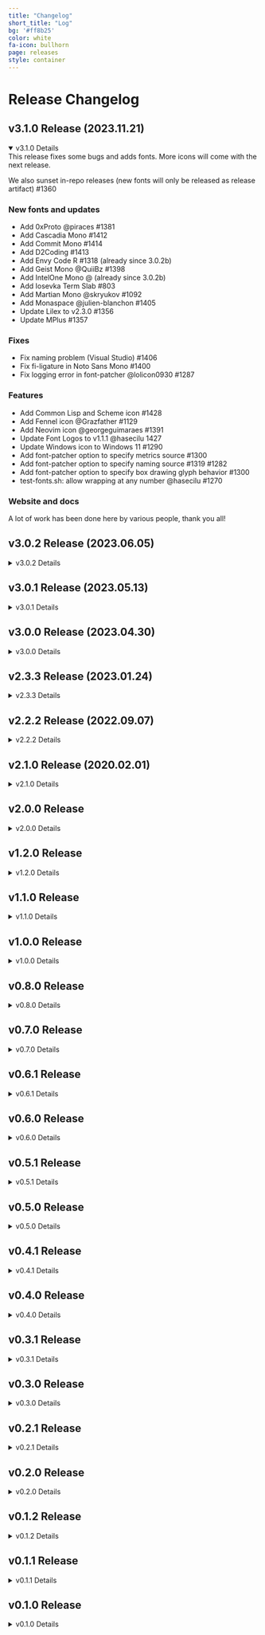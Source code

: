 ```yaml
---
title: "Changelog"
short_title: "Log"
bg: '#ff8b25'
color: white
fa-icon: bullhorn
page: releases
style: container
---
```


<h1 class="center">Release Changelog</h1>

<h2>v3.1.0 Release (2023.11.21)</h2>
<details open>
  <summary>v3.1.0 Details</summary>
  <div markdown="1">
This release fixes some bugs and adds fonts. More icons will come with the next release.

We also sunset in-repo releases (new fonts will only be released as release artifact) #1360

### New fonts and updates
 - Add 0xProto @piraces #1381
 - Add Cascadia Mono #1412
 - Add Commit Mono #1414
 - Add D2Coding #1413
 - Add Envy Code R #1318 (already since 3.0.2b)
 - Add Geist Mono @QuiiBz #1398
 - Add IntelOne Mono @ (already since 3.0.2b)
 - Add Iosevka Term Slab #803
 - Add Martian Mono @skryukov #1092
 - Add Monaspace @julien-blanchon #1405
 - Update Lilex to v2.3.0 #1356
 - Update MPlus #1357

### Fixes
 - Fix naming problem (Visual Studio) #1406
 - Fix fi-ligature in Noto Sans Mono #1400
 - Fix logging error in font-patcher @lolicon0930 #1287

### Features
 - Add Common Lisp and Scheme icon #1428
 - Add Fennel icon @Grazfather #1129
 - Add Neovim icon @georgeguimaraes #1391
 - Update Font Logos to v1.1.1 @hasecilu 1427
 - Update Windows icon to Windows 11 #1290
 - Add font-patcher option to specify metrics source #1300
 - Add font-patcher option to specify naming source #1319 #1282
 - Add font-patcher option to specify box drawing glyph behavior #1300
 - test-fonts.sh: allow wrapping at any number @hasecilu #1270

### Website and docs
 A lot of work has been done here by various people, thank you all!
  </div>
</details>

<h2>v3.0.2 Release (2023.06.05)</h2>
<details>
  <summary>v3.0.2 Details</summary>
  <div markdown="1">
Note the breaking changes introduced with the `v3.0.0` release.
If you miss icons, check #1190 and probably https://github.com/loichyan/nerdfix

## One general fix and some font specific ones

### Fixes
  - Bugfix Codicon Circles #1261
  - Fix DaddyTimeMono NFM #1244
  - Fix fsSelection for --has-no-italic (BitstreamVera + DejaVu) #1255
  - Fix naming of some fonts of BlexMono and GohuFont

### Features
  - Allow not renaming the font #1282 for Cascadia Code self-patcher (#1242)
  - Create tar.xz packs now automated #1235
  - Improve cheat sheet @rszyma #1252 #1254
  - test-fonts.sh: allow wrapping at any number by @hasecilu #1270
  </div>
</details>

<h2>v3.0.1 Release (2023.05.13)</h2>
<details>
  <summary>v3.0.1 Details</summary>
  <div markdown="1">
This bugfix release handles the following issues.

### Fixes
  - Revive some ligature removal (only of problematic ligs)
  - Correct Octicons scale (of very few icons)
  - Fix logging with AppImage `fontforge`
  - Drop box-drawing glyphs from Symbols Only fonts
  - Reintroduce upstream-dropped `oct-file-symlink-directory`
  - Reintroduce old style `oct-file-directory` in `custom-`
  - Fix wrong `fsSelection` bit
  - Fix `fi` ligature in Ubuntu
  - Fix scaling of heavy brackets (mostly in Nerd Font Mono)
  - Fix Ubuntu Mono Condensed font property (upstream bug)
  - Fix small scaling glitch for 4 Codicons
  - Correct CaskaydiaCove's version string (which contains the autohinter)
  </div>
</details>

<h2>v3.0.0 Release (2023.04.30)</h2>
<details>
  <summary>v3.0.0 Details</summary>
  <div markdown="1">
This major release introduces some breaking changes:

### Breaking 1: Naming

This release fixes some long standing issues that are due to the naming of the fonts: There is a completely new naming scheme. This might be inconvientient for existing setups, sorry.
  - Some fonts will have `Nerd Font` in the name while other have it abbreviated as `NF`. This is needed because some names just were too long. (Same for `Nerd Font Mono` and `NFM`.)
  - There are no `Windows Compatible` fonts anymore. All fonts work on all platforms.
  - The `Complete` from the font names (and the repo directories) has been dropped (Complete is the new normal).
  - The name parts will be ordered as expected with style and weight last (`Somefont Bold Nerd Font` -> `Somefont Nerd Font Bold`).
  - The filename will have no blanks anymore.

### Breaking 2: Material Design Icons Codepoints

The old Material Design Icon codepoints are finally dropped. Due to an historic mistake we placed them in between some asiatic glyphs, breaking that script.
Since v2.3.0 the (updated and expanded) Material Design Icons have new codepoints in the 5 digit region.
  - Dropped codepoints `F500`... and class names `nf-mdi-*`
  - New codepoints `F0001`... and class names `nf-md-*`
  - The whole discussions are here: https://github.com/ryanoasis/nerd-fonts/issues/365
  - A translation table is available here: https://github.com/ryanoasis/nerd-fonts/issues/1059#issuecomment-1404891287
  - There are tools out there that probably can update your configuration.

Otherwise this is a 'Update release', so now the good stuff:

### Updates
  - Update `Agave` to v37
  - Update `Arimo` to 1.33
  - Update `DaddyTimeMono` to 1.2.3
  - Update `Fira Mono` to 3.206
  - Update `Go Mono` to 2.010
  - Update `Hermit` to 2.0
  - Update `IBM Plex` to 2.3
  - Update `Iosevka` to 22.1.0
  - Update `Literation` to 2.1.5
  - Update `Lilex` to 2.000
  - Update `mononoki` to 1.6
  - Update `MPlus` to ... current
  - Update `Overpass` to 3.0.5
  - Update `Roboto Mono` to 3.0
  - Update `Source Code Pro` to 2.038
  - Update `Terminus` to 4.49.2
  - Update `Victor Mono` to 1.5.4
  - Update the Octicons set to 18.3.0

### Features
  - New font `ComicShannsMono`
  - New variant in release `Nerd Font Propo` for GUI usecases
  - Patch in heavy angle brackets
  - Patch in boxdrawing glyphs (if the font has no complete set)
  - Repair Panose info if source font has broken data
  - Reform PowerlineExtra sizing
  - Autocreate a `FontPatcher.zip` from `HEAD`
  - Create a json database with css names
  - Disentangle `Iosevka` into two packets (one for `Iosevka Term`)
  - Add option to manipulate `xAvgCharWidth` (needed rarely by self-patchers)
  - Add option to allow italic-less fonts with oblique
  - Add `--debug` and `--dry` to `font-patcher`
  - Add logging into file to `font-patcher`
  - Add `NERDFONTS` environment variable to transport options through `gotta-patch-em`

### Improvements
  - Fix `Caskaydia Code` height different to `Cascadia Code` (hinting problem) (font is now `ttf` instead of `otf`!)

### Fixes
  - Fix baseline to basline distance (line gap) for some fonts
  - Fix weather icons cloud scaling
  - Fix UniqueID of the fonts
  - Fix `Bitstream Vera` name: Is now `Bitstrom Wera` due to licensing issue
  - No fix, but: Drop support for Python 2

### Remark
I can feel the hurt of the breaking changes, but some old decisions just proved to be wrong.
Many thanks to all the Issue reporters and pull requesters that help keep this project going!
  </div>
</details>

<h2>v2.3.3 Release (2023.01.24)</h2>
<details>
  <summary>v2.3.3 Details</summary>
  <div markdown="1">
The `v2.3.x` release is an interim release that tackles a lot technical issues and some updates. It is the preparatory step for `v3.0.0` that will update 'everything' and introduce new concepts. See [#1074](https://github.com/ryanoasis/nerd-fonts/discussions/1074).

### Features
  - Process `TTC` files #783
  - Preserve existing bitmaps #939
  - Symbol scaling in nonmono (down to 2 'widths') #748
  - Add New Material Design Icons to **its own region** by @earboxer #773
  - Calculate line gap correctly #1060 #943 _2.3.2_

### Updates
  - Update `Inconsolata` to v3.000 #775
  - Update `3270font` to v3.0.1 #948
  - Update `JetBrains Mono` to 2.304 by @rluvaton #1053 c6b3b0841 _2.3.2_
  - Update `Mononoki` to 1.5 fec587385
  - Update `Seti` glyph set #978

### Improvements
  - `install.sh --remove` #822
  - Stable codepoints #778
  - Add `-WindowsCompatibleOnly` on `install.ps1` by @ev-dev #841
  - Sunset ligature removal #977
  - Fix Iosevka Family names #1019
  - Fix unequal weather icon scale #916
  - Use Fontforge January 2023 Release #1037
  - Warn if sourcefont is a variable font `VF` #960
  - Improve Assembly icon by @ignamartinoli #990
  - Cover alternate unicode encodings _(for Input Mono)_ by @nathanielevan #1058 _2.3.2_

### Fixes
  - Fix `fontconfig` #920
  - Fix scaling related rounding error #921
  - Fix hasklug ligature #938
  - Avoid patching proportional sources #912
  - Fix JetBrains Mono `!=` ligature #964
  - Fix licenses in archives #981 8a749ab21 _2.3.3_
  - Fix crash on some custom sets #1006
  - Sanitize output filenames #1029
  - Fix some Nerd Font Mono too wide #1045 #1062 _2.3.2_
  - Fix unexpected 'Book' SubFamily #1047
  - Fix Nerd Fonts Symbols Only metrics 4939ac5 _2.3.3_

## Next Release Outlook

The `v3.0.0` release will bring two bigger changes:

### Material Design Icons
The Material Design Icons have to move codepoints. Historically we patch them in between `F500` - `FD46`; but part of that range is needed for Chinese and other glyphs. With #773 and _Plan 5+_ of #365 their new home will be after `F0001`. And they grow considerably.

The `v2.3.x` release has both, the 'old' and the 'new' codepoints to enable you an easier transision. **Please change** already **now** your prompts and other uses to the new codepoints. Release `v3.0.0` will finally drop the old codepoints (`F500` - `FD46`).

### Naming
Naming will also change. The name parts will move to places where they are customarily expected (e.g. weight and style comes last). This will fix some more problems. Probably we will drop the `Complete` monicker, as ... everyone uses the complete versions, it just takes precious space in the names.
The details are not fixed yet, follow [#1074](https://github.com/ryanoasis/nerd-fonts/discussions/1074) to keep up to date.

### Details
  - [Release 2.3.0](https://github.com/ryanoasis/nerd-fonts/releases/tag/v2.3.0)
  - [Release 2.3.1](https://github.com/ryanoasis/nerd-fonts/releases/tag/v2.3.0)
  - [Release 2.3.2](https://github.com/ryanoasis/nerd-fonts/releases/tag/v2.3.0)

## Remark
This release was even more bumpy then the previous one. Please accept my apologies.
Many thanks to all the Issue reporters and pull requesters that help keep this project going!
  </div>
</details>


<h2>v2.2.2 Release (2022.09.07)</h2>
<details>
  <summary>v2.2.2 Details</summary>
  <div markdown="1">
### New Features

  - Added new fonts:
    - Lilex (PR #474 @adavidzh)
  - Make Nerd Fonts Monospaced Again (PR #746)
  - Docker support (PR #449 @mdschweda)
  - Add Codicons (PR #705 @cstrahan)

### Updates / Improvements

  - Updated various fonts:
    - Victor Mono to 1.4.1 (PR #516 @ea2809)
    - Hasklig to v1.2 (PR #555 @Tehnix)
    - Iosevka to 6.1.3 (PR #622 @FollieHiyuki)
    - Fira Code to 6.2 (PR #704 @gitfool)
    - JetBrains Mono to v2.251 (PR #776 @moritzdietz)
    - Cascadia to 2111.01 (PR #723 @Finii)
  - Update Font Logos to 1.0.1 (PR #859)

### Fixes

  - Various fixes and improvements, see release pages
    - [Release 2.2.0](https://github.com/ryanoasis/nerd-fonts/releases/tag/v2.2.0)
    - [Release 2.2.1](https://github.com/ryanoasis/nerd-fonts/releases/tag/v2.2.1)
    - [Release 2.2.2](https://github.com/ryanoasis/nerd-fonts/releases/tag/v2.2.2)
  </div>
</details>

<h2>v2.1.0 Release (2020.02.01)</h2>
<details>
  <summary>v2.1.0 Details</summary>
  <div markdown="1">
### New Features

  - Added new fonts:
    - IBM Plex (PR #253 @romen)
    - iA Writer (patched as iM Writing) (PR #326 @xasx)
    - Agave (PR #327 @xasx)
    - DaddyTimeMono (fixes #330)
    - Victor Mono (PR #364 @kule)
    - Cascadia Code (patched as Caskaydia Cove)
    - JetBrains Mono (PR #421 @Knovour, fixes #420, #425)
  - Added chocolatey install script (PR #259 @rahuliyer95)
  - Added PowerShell installation script for Windows (PR #357 @LZong-tw)
  - Added font previews to website (fixes #316)

### Updates / Improvements

  - Updated most of the glyphs in the 'original-source' (PR #249 @danbee)
  - Updated font patcher script via refactor (PR #288 @haasosaurus)
  - Updated various fonts:
    - Updated Fira Code to version 1.206 (PR #298 @mashehu)
    - Updated 'Fura' to 'Fira' (PR #356 @ShalokShalom) (fixes #352)
    - Updated Fira Code to version 2.0 (PR #372 @hugo-vrijswijk, fixes #424)
    - Updated Iosevka to version 2.1.0 (PR #328 @MindTooth)
    - Updated Fantasque Sans Mono to version 1.8.0 (PR #423 @adzenith)
    - Updated Inconsolata to version 2.001 (fixes #289)
    - Updated Liberation to version 2.00.5 (fixes #344)
    - Updated Victor Mono to version 1.3.1 (fixes #388)
  - Added Cascadia Code to font sources (PR #374 @AaronFriel)
  - Added new language translations:
    - Added Polish readme (PR #301 @P1X3L0V4)
    - Added Spanish readme (PR #378 @Tamh)
    - Added Korean readme (PR #382 @ParkSB)
    - Added Ukrainian readme (PR #392 @igavelyuk)
    - Added Japanese readme (PR #389 @delphinus)
    - Added Italian readme (PR #427 @JGiola)
  - Added documentation about ligatures for patched fonts (PR #315 @sideeffffect)

### Fixes

  - Fixed monospace overlapping (PR #283 @haasosaurus, fixes #270)
  - Fixed glyph bears in monospaced variants (PR #394 @Finii)
  - Fixed archive artifact script not including all fonts (fixes #418)
  - Fixed URLs in font table (PR #260 @raffclar)
  - Fixed possible mixed content error on website for Google Fonts (PR #276 @mashehu)
  - Fixed UX of font-patcher log to be inside `<details>` block (PR #291 @kevinSuttle)
  - Fixed bash scripts execution from non-standard bash (PR #282 @deadloko)
  - Fixed missing variations of Meslo (PR #308 @segevfiner fixes #302)
  - Fixed typo (PR #331 @mikeshatch)
  - Fixed typo in css class and cheatsheet (fixes #285)
  - Fixed including uuid files (ignored) (PR #371 @lebel)
  - Fixed RFN for Anka Coder (PR #376 @gunman808)
  - Fixed BigBlueTerminal font formatting in readme (PR #381 @this-is-you)
  - Fixed formatting of Agave readme (PR #379 @Roshanjossey)
  - Fixed link to Fish Shell on website (PR #385 @kaykayehnn)
  - Fixed showcase images in FiraCode readme (PR #405 @equwal)
  - Fixed outdated AUR references (PR #416 @sudoLife)
  - Fixed elixir image src in Fira Code readme (PR #419 @kadimisetty)
  - Fixed missing Italic variation for SourceCodePro (fixes #271)
  - Fixed English text in French translation (PR #322 @leoz2007)
  - Fixed exit code in install script (PR #361 @evaryont)
  - Fixed link of Caskroom (PR #349 @satoryu)
  </div>
</details>

<h2>v2.0.0 Release</h2>
<details>
  <summary>v2.0.0 Details</summary>
  <div markdown="1">
### New Features

  - Added new fonts:
    - Noto (all variations) (#213)
    - Overpass Mono (fixes #177)
    - BigBlue Terminal (fixes #170)
    - Dyslexic (fixes #217)
    - Iosevka Term variant (no ligatures) (fixes #198)
    - FiraCode TTF variant (fixes #244)
    - SourceCodePro italics variant (fixes #236)
  - Added new glyph sets:
    - [Material Design Icons](https://github.com/templarian/MaterialDesign)
    - [Weather](https://github.com/erikflowers/weather-icons)
  - Added new glyphs to core:
    - Elm (fixes #172)
    - Elixir (fixes #228)
    - Electron (fixes #237)
  - Added new translations:
    - Added Traditional Chinese of readme (partially fixes #118) (PR #222) (@MindyTai)
    - Added French readme (partially fixes #118) (PR #251) (@pgrimaud)
  - Added ability to remove ligatures via the `--removeligatures` option in `font-patcher`
  - Added `--configfile` option to `font-patcher`

### Updates / Improvements

  - Updated `Hack` font to latest version (`v3.003`) (fixes #216) (with help from @chrissimpkins)
  - Updated `Iosevka` to the latest version (`v1.14.0`) (fixes #229)
  - Updated `Fantasque Sans Mono` to the latest version (`v1.7.2`) (fixes #240)
  - Updated `MPlus` version from `1.018` to `1.063`
  - Updated documentation for urxvt wcwidth implementations (fixes #155)
  - Updated logos and Sankey diagram

### Breaking Updates / Improvements / Changes

  - Updated Font Logos (formerly Font Linux) to latest version (fixes #157)

### Fixes

  - Fixed incorrect exitcode returned from installer (fixes #218) (PR #230 @Phuurl)
  - Fixed 3270 font not being valid/installable on Windows (fixes #12, #196)
  - Fixed weather variables script typo (PR #242 @snown)
  - Fixed Monospaced fonts having ligatures by default (fixed Meslo Mono having ligatures) (fixes #186)
  - Fixed Hasklig ExtraLight & Light variants (fixes #231)
  </div>
</details>

<h2>v1.2.0 Release</h2>
<details>
  <summary>v1.2.0 Details</summary>
  <div markdown="1">
### New Features
  - Added new fonts:
    - `Arimo` (fixes #206) (PR #207 @Ksbugbee)
    - `Go-Mono` (PR #199 @bbrks)
    - `Tinos` (fixes #200) (PR #201 @jerezereh)
    - `InconsolataLGC` (PR #205 @iloginow)
    - `Cousine` (fixes #208) (PR #209 @de-olagundoye)
  - Added Contributors section to Website and Repo (fixes #160) (PR #202, PR #204 @lucasreed)
  - Added Travis CI and integrated with ShellCheck script (fixes #120) (#212 PR @andrewimeson)
  - Added new translations:
    - Added Russian translation of readme (partially fixes #118) (PR #203 @magauran)
    - Added Mandarin Chinese translation of readme (partially fixes #118) (PR #214 @hiby90hou)

### Updates / Improvements
  - Updated `Hasklig (Hasklug)` font from version `1.0` to `1.1` (fixes #188) (PR #215 @fernandomora)
  - Updated fontconfig with `monospace` (PR #211 @Tyilo)

### Fixes
  - Fixed font-patcher relative path issues with glyph sources (PR #193 @theGivingTree)
  - Fixed install script not being callable from other directories (PR #194 @Twanislas)
  - Fixed broken links (@reujab)
  - Fixed minor misc readme issues
  </div>
</details>

<h2>v1.1.0 Release</h2>
<details>
  <summary>v1.1.0 Details</summary>
  <div markdown="1">
### New Features
  - Added shell helper script (and shell variables) for referencing glyphs (PR #147 @powerman)
  - Added new fonts:
    - `InconsoltaGo` (PR #130 @sodiumjoe)
    - `Ubuntu` (non mono) (fixes #134)
  - Added release script (fixes #137)
  - Added better terminal and font test scripts
  - Added CSS file for using Nerd Fonts on websites
  - Added script to build CSS file with classes to use Nerd Font glyphs
  - Added `--adjust-line-height` option to `font-patcher`

### Updates / Improvements
  - Updated 'Features' section counts (fixes #117) (PR #122 @OmarB97)
  - Updated location of readme images (PR #149 @agriffis)
  - Updated `DejaVu` version from `2.33` to `2.37` (and removes the `DejaVu for Powerline`) (PR #151 @agriffis)
  - Updated Reserved Font Name (RFN) details and provides clarification (fixes #136)
  - Updated `Ubuntu Mono` version from `0.80` to `0.83` and adds missing Bold and Italic variants (fixes #134)
  - Updated `FiraCode` version from `1.102` to `1.204` (fixes #180) (PR #181 @aidanharris)
  - Updated install and Quick Links info in readme
  - Updated Homebrew font install in readme
  - Updated readme with AUR package links
  - Updated readme with links to [NerdFonts.com's Cheat Sheet](http://nerdfonts.com/#cheat-sheet)
  - Updated readme with 'TL;DR' section and re-ordering of font install options (fixes #124)
  - Updated readme with more details on font install options
  - Updated various readme sections
  - Updated contributing markdown with better information
  - Updated explanations of `--mono` option and monospace in general (fixes #165)
  - Updated `font-patcher` progress bars styling
  - Updated `installh.sh` script to support installing to global system paths via `-U` (default) or `-S` flags (PR #187 @brennanfee)

### Fixes
  - Fixed Powerline glyphs sizes, alignment and offsets (fixes #26)
  - Fixed FAQ links in `.github/` (PR #132 @polyzen)
  - Fixed Homebrew command instructions in readme (PR #133 @teddy-error)
  - Fixed markdown rendering issues in readme (PR #148 @aloisdg)
  - Fixed glyph offsets (especially Powerline) (fixes #142)
  - Fixed incorrect typeface names on some fonts (fixes #126)
  - Fixed `Font Linux` screenshot with correct code points (fixes #138) (PR #149 @agriffis)
  - Fixed trailing spaces in readme (clean-up) (PR #167 @thyrlian)
  - Fixed wiki link in issue template (fixes #174) (PR #179 @kballard)
  - Fixed misc typos and link references in readme and `font-patcher` (PR #184 @reujab)
  - Fixed font family name conflicts by adding `Mono` to single-width fonts (fixes #176) (PR #178 @kballard)
  - Fixed `font-patcher` progress bar rounding output (PR #183 @reujab)
  - Fixed executing scripts from other directories (PR #185 @reujab)
  - Fixed missing glyph `e0ca` (ice waveform mirrored) (fixes #182)
  - Fixed `Hasklig` (`Hasklug`) SIL OFL compliance issue
  - Fixed missing or out of date patched font readmes
  - Fixed `font-patcher` glyph set count not ignoring empty codepoints
  - Fixed `font-patcher` progress bars stopping at incorrect percentage
  </div>
</details>

<h2>v1.0.0 Release</h2>
<details>
  <summary>v1.0.0 Details</summary>
  <div markdown="1">
### New Features
  - Added 6 new fonts:
    - Code New Roman (enhancement #85)
    - Gohu (enhancement #90)
    - Hasklig (enhancement PR #103) (@jrolfs)
    - Mononoki (enhancement #89)
    - Share Tech Mono (enhancement #105)
    - Space Mono (enhancement #93)
  - Added new Glyph Sets:
    - [Font Awesome Extension](http://andrelgava.github.io/font-awesome-extension/) (Over 170 glyphs) (enhancement #96)
    - [IEC Power Symbols](http://unicodepowersymbol.com/) (enhancement #94)
  - Added additional methods to download the fonts:
    - Support for [Home Brew fonts](https://github.com/caskroom/homebrew-fonts) (enhancement #72)
    - Archive downloads via releases with scripts to generate archive downloads for patched fonts (enhancement #32)
  - Added single Nerd Fonts glyphs only fonts for Fontconfig aliasing (enhancement #84)
  - Added TTF version of Terminess (Terminus) font (fixes #23)
  - Added support for custom symbol fonts (with `--custom` flag) (PR #107 @sharkusk)
  - Added progress bars options: `--progressbars` & `--no-progressbars` to patcher script
  - Added `--postprocess` flag to allow additional scripts to run after patching (related to #70)

### Updates / Improvements
  - Improved repository size greatly (partially fixes #73)
    - Provides only `complete` version of patched fonts by default (others are still possible via patcher script)
  - Removed `minimal` version of patched fonts (not particularly useful)
  - Removed `variation` versions of patched fonts and instead provides generated list of commands for each combination
  - Updated Font Awesome to the latest version v4.7.0:
    - https://github.com/FortAwesome/Font-Awesome/releases/tag/v4.7.0
    - https://github.com/FortAwesome/Font-Awesome/issues?q=milestone%3A4.7.0
  - Updated Octicons font from [v3.2.0](https://github.com/github/octicons/releases/tag/v3.2.0) to [v4.4.0](https://github.com/github/octicons/releases/tag/v4.4.0)
    - Last version with [font support](https://github.com/primer/octicons/issues/108)
    - Adds glyphs: `verified`, `smiley`, `unverified`, `ellipses`, `file`, `grabber`, `plus-small`, `reply`
    - Various glyph modifications and fixes
  - Updated [DejaVu Sans Mono](http://dejavu-fonts.org/wiki/Changelog) from version 2.33 to 2.37
  - Updated readme with information on shallow cloning (enhancement #102)
  - Updated readme with better readability, prose, and removes some passive voice issues
  - Updated sankey diagram in readme with a more visual representation of the glyphs combined
  - Updated readability and format of changelog (even past versions)
  - Removed redundant flag `--limit-font-name-length`

### Fixes
  - Added missing glyphs in range `2630` through `2637` (trigrams) to DejaVu Sans Mono (fixes #100)
  - Fixed various missing glyphs such as `heart`, `zap`, `desktop` (fixes #87)
  - Fixed several long standing issues (fix & enhancement PR #107) (@sharkusk)
    - glyphs (scaling and positioning) (fixes #74)
    - Monospaced font issues
    - Windows and macOS issues (fixes #111)
  - Fixed font name for glyph font 'PowerlineExtraSymbols.otf' (fixes #109)
  - Fixed and tweaked various powerline gaps (PR #107 @sharkusk)
  - Fixed Hack hints being removed in patched versions (Knack) (fixes #70, with help from @chrissimpkins)
  - Fixed various issues with '--careful' flag (PR #107 @sharkusk)
  - Fixed missing codepoint conflict information for Octicons & Font Awesome (fixes #116) (image from @kaymmm)
  - Fixed and refactored various code logic and style
  </div>
</details>

<h2>v0.8.0 Release</h2>
<details>
  <summary>v0.8.0 Details</summary>
  <div markdown="1">
  - Added 2 new fonts:
    - [Fantasque Sans Mono](https://github.com/belluzj/fantasque-sans) (enhancement #80)
    - [Iosevka](https://github.com/be5invis/Iosevka) (enhancement #81)
  - Added new Glyph set: [Font Linux](https://github.com/Lukas-W/font-linux) (enhancement #75)
  - Updated font install script to limit to a single font family (more typical use case) (enhancement PR #82) (@rawkode)
  - Updated readme: Misc readability tweaks and clean-up
  - Fixed Powerline Symbols not correctly rendering (if font already has the symbols) (fixes #78)
  - Fixed AttributeError with Python 3 version of font patcher script (fixes #79)
  - Fixed certain Hack/Knack font style sets by updating version of Hack to [v2.020](https://github.com/chrissimpkins/Hack/releases/tag/v2.020) (fixes #63)
  </div>
</details>

<h2>v0.7.0 Release</h2>
<details>
  <summary>v0.7.0 Details</summary>
  <div markdown="1">
  - Added 3 new fonts:
    - Monoid (enhancement #54)
    - Roboto Mono (enhancement #55)
    - Fira Code (enhancement PR #62, fixes #59) (@jrolfs)
  - Added 1 new font variant:
    - Proggy Clean (Slashed Zero) (fixes #69)
  - Added contributing and issue PR templates (enhancement #66)
  - Added Python 3 version of the font-patcher script (fixes #49)
  - Improved explanation of font choices (complete vs alternative vs minimal choices) with bash script to maintain (fixes #52)
  - Updated Hack to v2.019 (fixes #53)
  - Updated Font Awesome to the latest version v4.5.0 (20 new icons) (fixes #48):
    - https://github.com/FortAwesome/Font-Awesome/releases/tag/v4.5.0
    - https://github.com/FortAwesome/Font-Awesome/issues?q=milestone%3A4.5.0
  - Fixed fonts showing as duplicates in OS X Font Book (fixes #56, enhancement PR #61) (@jrolfs)
  - Fixed Powerline Symbols not being applied correctly to patched fonts since v0.5.0 (fixes #68, fix PR #71) (@F1LT3R)
  </div>
</details>

<h2>v0.6.1 Release</h2>
<details>
  <summary>v0.6.1 Details</summary>
  <div markdown="1">
  - Added 'font installation' section from [vim-devicons](https://github.com/ryanoasis/vim-devicons) with changes (enhancement PR #47) (@her)
  - Improved various readme updates and fixes: Improved section headers, gitter badge, misc
  - Fixed possible error with `--careful` flag (fixes #45)
  - Fixed default font directory on linux install script to `~/.local/share/fonts` as the previous was deprecated (fix PR #51) (@shaief)
  - Fixed broken curl download example (fixes #50)
  </div>
</details>

<h2>v0.6.0 Release</h2>
<details>
  <summary>v0.6.0 Details</summary>
  <div markdown="1">
  - Updated Font naming conventions and directory paths that are more manageable (partially fixes #32, #42)
  - Updated Font variations to use same Font Family (partially fixes #25, #42)
  - Updated Hack/Knack font to [v2.018](https://github.com/chrissimpkins/Hack/releases/tag/v2.018) (enhancement #39)
  - Updated Source Code Pro (Sauce Code Pro) font to [v2.010/v1.030](https://github.com/adobe-fonts/source-code-pro/releases/tag/2.010R-ro%2F1.030R-it) (enhancement #33)
  - Updated Octicons font to [v3.2.0](https://github.com/github/octicons/releases/tag/v3.2.0) plus latest master commits
  - Updated readme with alternate OSX install and execution options (enhancement #38)
  - Improved performance of 'Multiple Fonts Patcher (Gotta Patch 'em All Font Patcher!) by using parallelization (background processes) (enhancement #44)
  - Added new flag/option to font patcher (--outputdir) to allow specifying where to save patched font instead of current directory (enhancement #44)
  - Added 'Powerline Extra' symbols (enhancement #30, #35)
  - Added more Glyphs from Vim-devicons glyph set (various folders, Go, Windows logo, Vim logo, etc)
  - Fixed patched fonts not retaining glyph names (fixes #41)
  - Fixed Ligatures being lost/overwritten when patching (fixes #43)
  - Regenerated all patched fonts
  </div>
</details>

<h2>v0.5.1 Release</h2>
<details>
  <summary>v0.5.1 Details</summary>
  <div markdown="1">
  - Added Gitter chat badge
  - Updated readme with badges
  </div>
</details>

<h2>v0.5.0 Release</h2>
<details>
  <summary>v0.5.0 Details</summary>
  <div markdown="1">
  - Added Hack font (as 'Knack' for now) (enhancement PR #28) (@cheba)
  - Updated and improved all fonts patcher script (enhancement PR #27) (@cheba)
  - Updated Font Awesome to the latest version v4.4.0
    - for more details see https://github.com/FortAwesome/Font-Awesome/releases/tag/v4.4.0
  - Updated readme with Reserved Font Name info, Hack font, and various version updates
  - Updated the directory structures to make it easier to find font styles
  - Updated all patch fonts to use latest changes and fixes
  - Fixed unicode codepoints for Font Awesome glyphs (fixes #31)
  - Fixed potential SIL Open Font License (OFL) issue with 'Fira Mono' (patched as 'Fura')
  </div>
</details>

<h2>v0.4.1 Release</h2>
<details>
  <summary>v0.4.1 Details</summary>
  <div markdown="1">
  - Fixed wrong em sizes on some glyphs (particularly Font Awesome) (fixes #24)
    - Regenerated all patched fonts
  - Added version, comment and fontlog (with changelog notes) to fonts
  - Added image: non text version of patcher logo
  - Removed misc unnecessary code (clean-up)
  - Updated changelog: added missing release details and updated other releases
  </div>
</details>

<h2>v0.4.0 Release</h2>
<details>
  <summary>v0.4.0 Details</summary>
  <div markdown="1">
  - Added support for 'octicons', 'font-awesome' font glyphs
  - Added missing font combinations
  - Added Hermit (as 'Hurmit' to comply with SIL Open Font License (OFL)) font
  - Added more sample fonts (Hermit and SourceCodePro variants)
  - Added logos
  - Added 'Code of Conduct'
  - Added missing Pomicons.otf source file and update .gitignore (fixes #19)
  - Added 'all fonts patcher script' pattern parameter support (fuzzy matching)
  - Updated readme: python-fontforge minimum version & link to FontForge install docs (enhancement PR #18) (@blueyed)
  - Updated readme: various misc improvements and fixes
  - Fixed font-patcher to only load Pomicons.otf with '--pomicons' flag (enhancement PR #20) (fixes #19) (@blueyed)
  - Fixed other misc issues
  - Added font files versioning
  </div>
</details>

<h2>v0.3.1 Release</h2>
<details>
  <summary>v0.3.1 Details</summary>
  <div markdown="1">
  - Updated readme
  - Fixed font patcher output name for Mono fonts
  - Fixed patcher overwriting fonts with 'Mono' versions preventing all combinations from being generated (only 220 instead of 352)
  - Fixed more possible license issues by completely removed 'Input Mono' font related files
  - Fixed all patched fonts: Re-patched all the fonts due to issue with font patcher and all fonts
  </div>
</details>

<h2>v0.3.0 Release</h2>
<details>
  <summary>v0.3.0 Details</summary>
  <div markdown="1">
  - Added new fonts, set up unpatched sources, and set up patched version folders (enhancement #10)
    - Fonts: 3270, Aurulent Sans Mono, Bitstream Vera Sans Mono, Heavy Data, Lekton, MPlus (M+), ProFont
  - Added script to re-patch all of the fonts (work in progress) for enhancement (enhancement #11)
  - Added pomicon glyphs (enhancement #14)
  - Updated devicons font source to latest version 1.8.0 release
  - Updated the range to include new glyphs from latest devicons 1.8.0 (work toward but NOT does not fix #12)
  - Updated scripts and files: various clean-up and refactoring tasks
  - Updated readme
  </div>
</details>

<h2>v0.2.1 Release</h2>
<details>
  <summary>v0.2.1 Details</summary>
  <div markdown="1">
  - Added fonts install script for Linux and Mac OS (enhancment PR #5) (@srijanshetty)
  - Added detection and warnings when using unsupported (old) fontforge versions (fixes #6)
  - Added missing patched fonts
  - Fixed Licensing compliance issues (#7)
    - includes removing PragmataPro (@abl)
  - Updated readme: misc updates and tweaks
  </div>
</details>

<h2>v0.2.0 Release</h2>
<details>
  <summary>v0.2.0 Details</summary>
  <div markdown="1">
  - True mono support
    - Script can now build single and double width glyphs!
  - Added details of cli parameters and updated fonts list with the true mono spaced fonts (#4)
  - Added/fixed mono fonts single width glyphs support 
  - Updated readme
  </div>
</details>

<h2>v0.1.2 Release</h2>
<details>
  <summary>v0.1.2 Details</summary>
  <div markdown="1">
  - Updated readme with better description and explanation of the options available
  - Added new unpatched font PragmataPro for Powerline
  - Added new patched font PragmataPro for Powerline Plus Nerd File Types
  </div>
</details>

<h2>v0.1.1 Release</h2>
<details>
  <summary>v0.1.1 Details</summary>
  <div markdown="1">
  - Fixes scaling issues in first set of glyphs in certain fonts (fixes issue #1)
  </div>
</details>

<h2>v0.1.0 Release</h2>
<details>
  <summary>v0.1.0 Details</summary>
  <div markdown="1">
  - Release
  - Inital port from 'features/1-script-patch-fonts' branch on vim-webdevicons repo
  </div>
</details>


